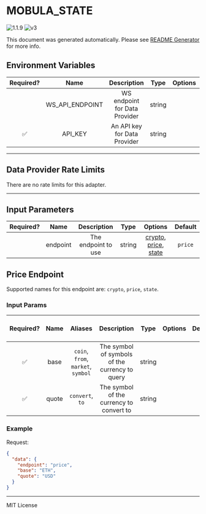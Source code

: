 # MOBULA_STATE

![1.1.9](https://img.shields.io/github/package-json/v/smartcontractkit/external-adapters-js?filename=packages/sources/mobula-state/package.json) ![v3](https://img.shields.io/badge/framework%20version-v3-blueviolet)

This document was generated automatically. Please see [README Generator](../../scripts#readme-generator) for more info.

## Environment Variables

| Required? |      Name       |          Description          |  Type  | Options |              Default              |
| :-------: | :-------------: | :---------------------------: | :----: | :-----: | :-------------------------------: |
|           | WS_API_ENDPOINT | WS endpoint for Data Provider | string |         | `wss://production-feed.mobula.io` |
|    ✅     |     API_KEY     | An API key for Data Provider  | string |         |                                   |

---

## Data Provider Rate Limits

There are no rate limits for this adapter.

---

## Input Parameters

| Required? |   Name   |     Description     |  Type  |                                    Options                                    | Default |
| :-------: | :------: | :-----------------: | :----: | :---------------------------------------------------------------------------: | :-----: |
|           | endpoint | The endpoint to use | string | [crypto](#price-endpoint), [price](#price-endpoint), [state](#price-endpoint) | `price` |

## Price Endpoint

Supported names for this endpoint are: `crypto`, `price`, `state`.

### Input Params

| Required? | Name  |              Aliases               |                  Description                   |  Type  | Options | Default | Depends On | Not Valid With |
| :-------: | :---: | :--------------------------------: | :--------------------------------------------: | :----: | :-----: | :-----: | :--------: | :------------: |
|    ✅     | base  | `coin`, `from`, `market`, `symbol` | The symbol of symbols of the currency to query | string |         |         |            |                |
|    ✅     | quote |          `convert`, `to`           |    The symbol of the currency to convert to    | string |         |         |            |                |

### Example

Request:

```json
{
  "data": {
    "endpoint": "price",
    "base": "ETH",
    "quote": "USD"
  }
}
```

---

MIT License

